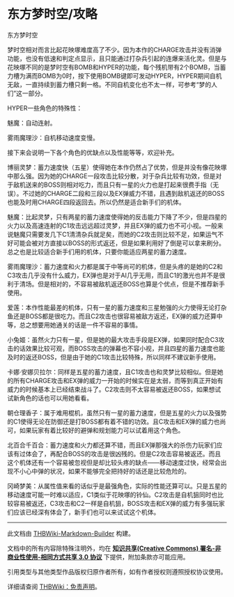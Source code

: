# 东方梦时空/攻略

<!-- source html: G:\repos\THBWiki-Markdown-Builder\THBWikiMarkdown\Temp\main\1\1e\ns0%3A%E4%B8%9C%E6%96%B9%E6%A2%A6%E6%97%B6%E7%A9%BA%2F%E6%94%BB%E7%95%A5.html -->

东方梦时空

  
梦时空相对而言比起花映塚难度高了不少。因为本作的CHARGE攻击并没有消弹功能，也没有低速和判定点显示，且只能通过打杂兵引起的连爆来活化灵。但是与花映塚不同的是梦时空有BOMB和HYPER的功能，每个残机带有2个BOMB，当蓄力槽为满而BOMB为0时，按下使用BOMB键即可发动HYPER，HYPER期间自机无敌，一直持续到蓄力槽只剩一格。不同自机变化也不太一样，可参考“梦的人们”这一部分。
  
  
HYPER一些角色的特殊性：
  
  
魅魔：自动连射。
  
  
  

雾雨魔理沙：自机移动速度变慢。
  
  
  

接下来会说明一下各个角色的优缺点以及性能等等，欢迎补充。
  
  
  

博丽灵梦：蓄力速度快（五星）使得她在本作仍然占了优势，但是并没有像花映塚中那么强。因为她的CHARGE一段攻击比较分散，对于杂兵比较有功效，但是对于敌机送来的BOSS则相对吃力，而且只有一星的火力也是打起来很费手指（无误）。不过她的CHARGE二段和三段以及EX弹威力不错，且遇到敌机返还的BOSS也能及时用CHARGE四段返回去。所以仍然是适合新手们的机体。
  
  
  

魅魔：比起灵梦，只有两星的蓄力速度使得她的反击能力下降了不少，但是四星的火力以及高速连射的C1攻击远远超过灵梦，并且EX弹的威力也不可小视。一般来说魅魔只需要发几下C1清清杂兵就足矣，而她的C2攻击则比较不足，如果运气不好可能会被对方直接以BOSS的形式返还，但是如果利用好了倒是可以拿来刷分。总之也是比较适合新手们用的机体，只要你能适应两星的蓄力速度。
  
  
  

雾雨魔理沙：蓄力速度和火力都是属于中等尚可的机体，但是头疼的是她的C2和C3攻击几乎没有什么威力，EX弹也是对于AI几乎无用，而且C1的激光也并不是很利于清场。但是相对的，不容易被敌机返还BOSS也算是个优点，但是不推荐新手使用。
  
  
  

爱莲：本作性能最差的机体，只有一星的蓄力速度和三星勉强的火力使得无论打杂鱼还是BOSS都是很吃力。而且C2攻击也很容易被敌方返还，EX弹的威力还算中等，总之想要用她通关的话是一件不容易的事情。
  
  
  

小兔姬：虽然火力只有一星，但是她的最大攻击手段是EX弹，如果同时配合C3攻击的话效果比较可观，而BOSS攻击的弹幕也不容小视，并且四星的蓄力速度也能及时的返还BOSS，但是由于她的C1攻击比较特殊，所以同样不建议新手使用。
  
  
  

卡娜·安娜贝拉尔：同样是五星的蓄力速度，且C1攻击也和灵梦比较相似。但是她的所有CHARGE攻击和EX弹的威力一开始的时候实在是太弱，而等到真正开始有威力的时候基本上已经结束战斗了。C2攻击则不太容易被返还BOSS，如果想试试新角色的话也可以用她看看。
  
  
  

朝仓理香子：属于难用棍机，虽然只有一星的蓄力速度，但是五星的火力以及强势的C1使得无论在防御还是打BOSS都有着不错的功效。且C攻击和EX弹的威力也尚可，如果玩家有着比较好的避弹和规划能力可以试着用这个角色。
  
  
  

北百合千百合：蓄力速度和火力都还算不错，而且EX弹那强大的杀伤力玩家们应该有过体会了，再配合BOSS的攻击是很凶残的。但是C2攻击容易被返还。而且这个机体还有一个容易被忽视但是却比较头疼的缺点——移动速度过快，经常会出现不小心中弹的状况，如果不能够完全把持好的话还是比较危险的。
  
  
  

冈崎梦美：从属性值来看的话似乎是最强角色，实际的性能还算可以。只是五星的移动速度可能一时难以适应，C1类似于花映塚的铃仙。C2攻击是自机狙同时也比较容易被返还，C3攻击和C2一样是自机狙，BOSS攻击和EX弹的威力有多强玩家们应该已经深有体会了，新手们也可以来试试这个机体。
  





---

此文档由 [THBWiki-Markdown-Builder](https://github.com/Delsin-Yu/THBWiki-Markdown-Builder) 构建。

文档中的所有内容除特殊注明外，均在 [**知识共享(Creative Commons) 署名-非商业性使用-相同方式共享 3.0 协议**](https://creativecommons.org/licenses/by-sa/3.0/deed.zh-hans) 下提供，附加条款亦可能应用。

引用类型与其他类型作品版权归原作者所有，如有作者授权则遵照授权协议使用。

详细请查阅 [THBWiki：免责声明](https://thbwiki.cc/THBWiki:%E5%85%8D%E8%B4%A3%E5%A3%B0%E6%98%8E)。

